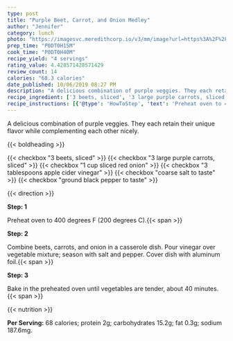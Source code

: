 ```yaml
---
type: post
title: "Purple Beet, Carrot, and Onion Medley"
author: "Jennifer"
category: lunch
photo: "https://imagesvc.meredithcorp.io/v3/mm/image?url=https%3A%2F%2Fimages.media-allrecipes.com%2Fuserphotos%2F1074842.jpg"
prep_time: "P0DT0H15M"
cook_time: "P0DT0H40M"
recipe_yield: "4 servings"
rating_value: 4.428571428571429
review_count: 14
calories: "68.3 calories"
date_published: 10/06/2019 08:27 PM
description: "A delicious combination of purple veggies. They each retain their unique flavor while complementing each other nicely."
recipe_ingredient: ['3 beets, sliced', '3 large purple carrots, sliced', '1 cup sliced red onion', '3 tablespoons apple cider vinegar', 'coarse salt to taste', 'ground black pepper to taste']
recipe_instructions: [{'@type': 'HowToStep', 'text': 'Preheat oven to 400 degrees F (200 degrees C).\n'}, {'@type': 'HowToStep', 'text': 'Combine beets, carrots, and onion in a casserole dish. Pour vinegar over vegetable mixture; season with salt and pepper. Cover dish with aluminum foil.\n'}, {'@type': 'HowToStep', 'text': 'Bake in the preheated oven until vegetables are tender, about 40 minutes.\n'}]
---
```


A delicious combination of purple veggies. They each retain their unique flavor while complementing each other nicely. 

{{< boldheading >}}

{{< checkbox "3  beets, sliced" >}}
{{< checkbox "3 large purple carrots, sliced" >}}
{{< checkbox "1 cup sliced red onion" >}}
{{< checkbox "3 tablespoons apple cider vinegar" >}}
{{< checkbox "coarse salt to taste" >}}
{{< checkbox "ground black pepper to taste" >}}


{{< direction >}}

**Step: 1**

Preheat oven to 400 degrees F (200 degrees C).{{< span >}}

**Step: 2**

Combine beets, carrots, and onion in a casserole dish. Pour vinegar over vegetable mixture; season with salt and pepper. Cover dish with aluminum foil.{{< span >}}

**Step: 3**

Bake in the preheated oven until vegetables are tender, about 40 minutes.{{< span >}}

{{< nutrition >}}

**Per Serving:** 68 calories; protein 2g; carbohydrates 15.2g; fat 0.3g; sodium 187.6mg.